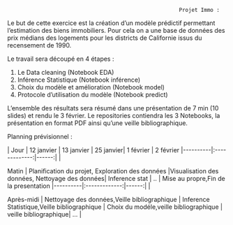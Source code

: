                                                            Projet Immo :


Le but de cette exercice est la création d’un modèle prédictif permettant l’estimation des biens immobiliers. Pour cela on a une base de données des prix médians des logements pour les districts de Californie issus du recensement de 1990.

Le travail sera découpé en 4 étapes :
1)	Le Data cleaning (Notebook EDA)
2)	Inférence Statistique (Notebook inférence)
3)	Choix du modèle et amélioration (Notebook model)
4)	Protocole d’utilisation du modèle (Notebook predict)

L’ensemble des résultats sera résumé dans une présentation de 7 min (10 slides) et rendu le 3 février. 
Le repositories contiendra les 3 Notebooks, la présentation en format PDF ainsi qu’une veille bibliographique. 

Planning prévisionnel :

| Jour	|  12 janvier |  13 janvier | 25 janvier| 1 février	| 2 février |----------|:-------------:|------:| |

Matin	|	Planification du projet, Exploration des données |Visualisation des données,  Nettoyage des données|    Inference stat | .. | Mise au propre,Fin de la presentation |----------|:-------------:|------:| |
                                                                                             
Après-midi	| Nettoyage des données,Veille bibliographique | Inference Statistique,Veille bibliographique | Choix du modéle,veille bibliographique | veille bibliographique| ...  |     
                                           
               

